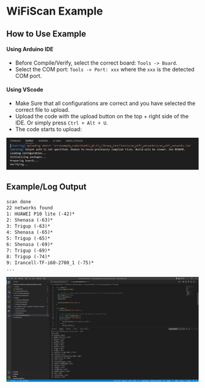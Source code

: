 # WiFiScan Example
## How to Use Example
#### Using Arduino IDE

* Before Compile/Verify, select the correct board: `Tools -> Board`.
* Select the COM port: `Tools -> Port: xxx` where the `xxx` is the detected COM port.

#### Using VScode

* Make Sure that all configurations are correct and you have selected the correct file to upload.
* Upload the code with the upload button on the top + right side of the IDE. Or simply press `Ctrl + Alt + U`.
* The code starts to upload:
<p align="center">
  <img
    src="../../../../images/3_scan_wifi_networks/1_upload_code_to_board.PNG"
    width="600" border="0" alt="OUTPUT section in VScode">
</p>

## Example/Log Output

```
scan done
22 networks found
1: HUAWEI P10 lite (-42)*
2: Shenasa (-63)*
3: Trigup (-63)*
4: Shenasa (-65)*
5: Trigup (-65)*
6: Shenasa (-69)*
7: Trigup (-69)*
8: Trigup (-74)*
9: Irancell-TF-i60-2700_1 (-75)*
...
```

<p align="center">
  <img
    src="../../../../images/3_scan_wifi_networks/2_result.PNG"
    width="1500" border="0" alt="Output of wifi scan">
</p>
